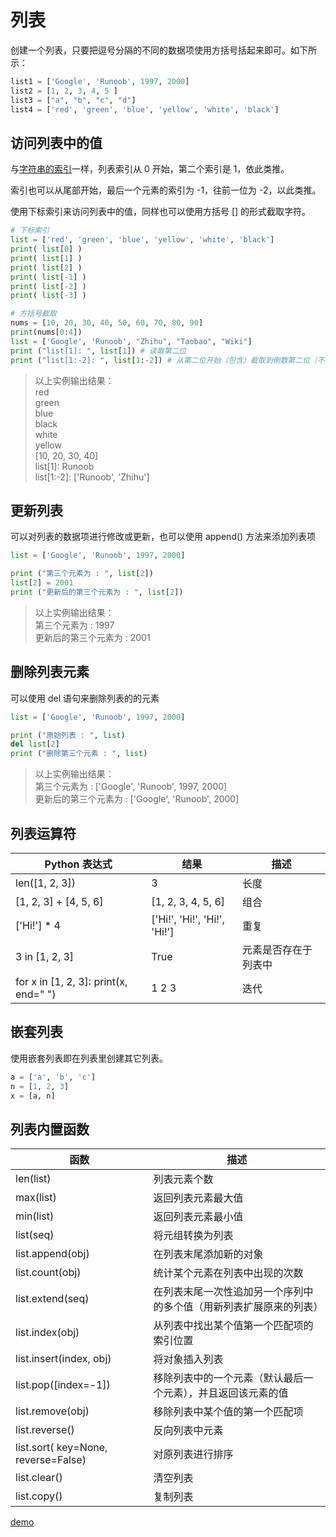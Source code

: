 # 列表

创建一个列表，只要把逗号分隔的不同的数据项使用方括号括起来即可。如下所示：

```python
list1 = ['Google', 'Runoob', 1997, 2000]
list2 = [1, 2, 3, 4, 5 ]
list3 = ["a", "b", "c", "d"]
list4 = ['red', 'green', 'blue', 'yellow', 'white', 'black']
```

## 访问列表中的值

与[字符串的索引](02-字符串.md)一样，列表索引从 0 开始，第二个索引是 1，依此类推。

索引也可以从尾部开始，最后一个元素的索引为 -1，往前一位为 -2，以此类推。

使用下标索引来访问列表中的值，同样也可以使用方括号 [] 的形式截取字符。

```python
# 下标索引 
list = ['red', 'green', 'blue', 'yellow', 'white', 'black']
print( list[0] )
print( list[1] )
print( list[2] )
print( list[-1] )
print( list[-2] )
print( list[-3] )

# 方括号截取
nums = [10, 20, 30, 40, 50, 60, 70, 80, 90]
print(nums[0:4])
list = ['Google', 'Runoob', "Zhihu", "Taobao", "Wiki"]
print ("list[1]: ", list[1]) # 读取第二位
print ("list[1:-2]: ", list[1:-2]) # 从第二位开始（包含）截取到倒数第二位（不包含）
```

> 以上实例输出结果：
</br>red
</br>green
</br>blue
</br>black
</br>white
</br>yellow
</br>[10, 20, 30, 40]
</br>list[1]:  Runoob
</br>list[1:-2]:  ['Runoob', 'Zhihu']

## 更新列表

可以对列表的数据项进行修改或更新，也可以使用 append() 方法来添加列表项

```python
list = ['Google', 'Runoob', 1997, 2000]

print ("第三个元素为 : ", list[2])
list[2] = 2001
print ("更新后的第三个元素为 : ", list[2])
```

> 以上实例输出结果：
</br>第三个元素为 :  1997
</br>更新后的第三个元素为 :  2001

## 删除列表元素

可以使用 del 语句来删除列表的的元素

```python
list = ['Google', 'Runoob', 1997, 2000]

print ("原始列表 : ", list)
del list[2]
print ("删除第三个元素 : ", list)
```

> 以上实例输出结果：
</br>第三个元素为 :  ['Google', 'Runoob', 1997, 2000]
</br>更新后的第三个元素为 :  ['Google', 'Runoob', 2000]

## 列表运算符

Python 表达式 | 结果 | 描述
--- | --- | ---
len([1, 2, 3]) | 3 | 长度
[1, 2, 3] + [4, 5, 6] | [1, 2, 3, 4, 5, 6] | 组合
['Hi!'] * 4 | ['Hi!', 'Hi!', 'Hi!', 'Hi!'] | 重复
3 in [1, 2, 3] | True | 元素是否存在于列表中
for x in [1, 2, 3]: print(x, end=" ") | 1 2 3 | 迭代

## 嵌套列表

使用嵌套列表即在列表里创建其它列表。

```python
a = ['a', 'b', 'c']
n = [1, 2, 3]
x = [a, n]
```

## 列表内置函数

函数 | 描述
--- | ---
len(list) | 列表元素个数
max(list) | 返回列表元素最大值
min(list) | 返回列表元素最小值
list(seq) | 将元组转换为列表
list.append(obj) | 在列表末尾添加新的对象
list.count(obj) | 统计某个元素在列表中出现的次数
list.extend(seq) | 在列表末尾一次性追加另一个序列中的多个值（用新列表扩展原来的列表）
list.index(obj) | 从列表中找出某个值第一个匹配项的索引位置
list.insert(index, obj) | 将对象插入列表
list.pop([index=-1]) | 移除列表中的一个元素（默认最后一个元素），并且返回该元素的值
list.remove(obj) | 移除列表中某个值的第一个匹配项
list.reverse() | 反向列表中元素
list.sort( key=None, reverse=False) | 对原列表进行排序
list.clear() | 清空列表
list.copy() | 复制列表

[demo](03-列表.py)
